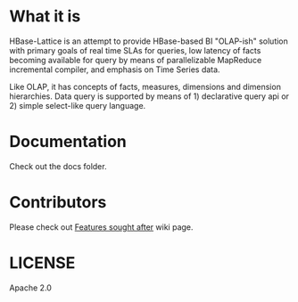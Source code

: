 What it is 
=======
HBase-Lattice is an attempt to provide HBase-based BI "OLAP-ish" solution 
with primary goals of real time SLAs for queries, low latency of facts becoming 
available for query by means of parallelizable MapReduce incremental compiler, 
and emphasis on Time Series data.

Like OLAP, it has concepts of facts, measures, dimensions and dimension hierarchies. 
Data query is supported by means of 1) declarative query api or 2) simple 
select-like query language. 

Documentation 
============= 

Check out the docs folder. 

Contributors
============ 

Please check out [Features sought after](wiki/features-sought-after) wiki page.


LICENSE
========

Apache 2.0
